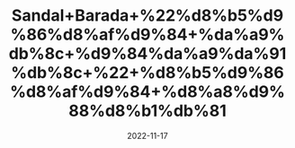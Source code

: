 ---
title: 'Sandal+Barada+%22%d8%b5%d9%86%d8%af%d9%84+%da%a9%db%8c+%d9%84%da%a9%da%91%db%8c+%22+%d8%b5%d9%86%d8%af%d9%84+%d8%a8%d9%88%d8%b1%db%81'
date: '2022-11-17' 
metatag: '' 
inventory: '0' 
draft: false 
# meta description 
shortDescripton: 'Sandal+Wood%22+It+has+been+used+to+calm+the+mind+and+relieve+anxiety%2c+reduce+signs+of+aging+and+skin+inflammation.'
description: 'Herbs+%d8%ac%da%91%db%8c+%d8%a8%d9%88%d9%b9%db%8c'
longdescription: ''
tags: ''
brand: ''
subCategory: ''
sellCount: '0'
featured: True
# product Price
price: '180.0'
# Product Short Description
shortDescription: 'Sandal+Wood%22+It+has+been+used+to+calm+the+mind+and+relieve+anxiety%2c+reduce+signs+of+aging+and+skin+inflammation.'
productID: '6A6F753E-663B-ED11-996A-005056B3A416'
type: 'products'
category: 'Herbs+%d8%ac%da%91%db%8c+%d8%a8%d9%88%d9%b9%db%8c' 
thumnailproduct: 'https://eraconnect.blob.core.windows.net/product-images/aminsaddiquidawakhana/d8aaeebc-a7e1-4d79-8489-e23f7a133c42.webp' 
images:
  - image: 'https://eraconnect.blob.core.windows.net/product-images/aminsaddiquidawakhana/d8aaeebc-a7e1-4d79-8489-e23f7a133c42.webp'  
Variants:
---
